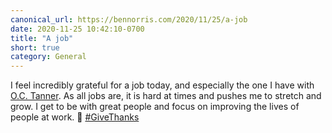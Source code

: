 ```yaml
---
canonical_url: https://bennorris.com/2020/11/25/a-job
date: 2020-11-25 10:42:10-0700
title: "A job"
short: true
category: General
---
```


I feel incredibly grateful for a job today, and especially the one I have with [O.C. Tanner](https://www.octanner.com). As all jobs are, it is hard at times and pushes me to stretch and grow. I get to be with great people and focus on improving the lives of people at work. 🥰 [#GiveThanks](https://www.churchofjesuschrist.org/inspiration/the-story-behind-my-global-prayer-of-gratitude)